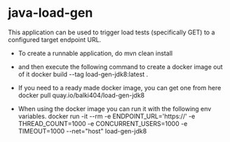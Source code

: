 # java-load-gen
This application can be used to trigger load tests (specifically GET) to a configured target endpoint URL. 

- To create a runnable application, do
		mvn clean install
- and then execute the following command to create a docker image out of it
		docker build --tag load-gen-jdk8:latest .
  
- If you need to a ready made docker image, you can get one from here
		docker pull quay.io/balki404/load-gen-jdk8  

- When using the docker image you can run it with the following env variables.
		docker run -it --rm -e ENDPOINT_URL='https://<end point>' -e THREAD_COUNT=1000 -e CONCURRENT_USERS=1000 -e TIMEOUT=1000 --net="host" load-gen-jdk8
	
